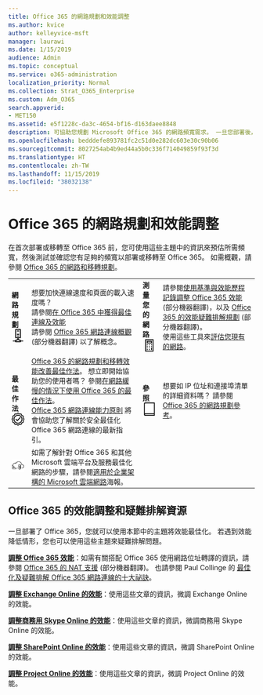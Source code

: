 ```yaml
---
title: Office 365 的網路規劃和效能調整
ms.author: kvice
author: kelleyvice-msft
manager: laurawi
ms.date: 1/15/2019
audience: Admin
ms.topic: conceptual
ms.service: o365-administration
localization_priority: Normal
ms.collection: Strat_O365_Enterprise
ms.custom: Adm_O365
search.appverid:
- MET150
ms.assetid: e5f1228c-da3c-4654-bf16-d163daee8848
description: 可協助您規劃 Microsoft Office 365 的網路頻寬需求。 一旦您部署後，請回到這裡來微調，並疑難排解 Office 365 的效能。
ms.openlocfilehash: bedddefe893781fc2c51d0e282dc603e30c90b06
ms.sourcegitcommit: 8027254ab4b9ed44a5b0c336f714049859f93f3d
ms.translationtype: HT
ms.contentlocale: zh-TW
ms.lasthandoff: 11/15/2019
ms.locfileid: "38032138"
---
```

# <a name="network-planning-and-performance-tuning-for-office-365"></a>Office 365 的網路規劃和效能調整
在首次部署或移轉至 Office 365 前，您可使用這些主題中的資訊來預估所需頻寬，然後測試並確認您有足夠的頻寬以部署或移轉至 Office 365。 如需概觀，請參閱 [Office 365 的網路和移轉規劃](network-and-migration-planning.md)。
  
|||||
|:-----|:-----|:-----|:-----|
|**網路規劃** <br/> ![網路](media/5e9dcd06-601b-4b28-88dc-f524e7548794.png)           <br/> |想要加快連線速度和頁面的載入速度嗎？  <br/> 請參閱[在 Office 365 中獲得最佳連線及效能](https://aka.ms/o365perfprinciples) <br/> 請參閱 [Office 365 網路連線概觀](https://docs.microsoft.com/office365/enterprise/office-365-networking-overview) (部分機器翻譯) 以了解概念。  <br/> |**測量您的網路** <br/> ![計算器](media/d690a132-4884-40eb-a918-526bb3dff3cc.png)           <br/> |請參閱[使用基準與效能歷程記錄調整 Office 365 效能](performance-tuning-using-baselines-and-history.md) (部分機器翻譯)，以及 [Office 365 的效能疑難排解規劃](performance-troubleshooting-plan.md) (部分機器翻譯)。  <br/> 使用這些工具來[評估您現有的網路](network-and-migration-planning.md#calculators)。  <br/> |
|**最佳作法** <br/> ![最佳作法](media/2a659a5c-1007-47d3-a6c6-a19e018ab29b.png)           <br/> |[Office 365 的網路規劃和移轉效能改善最佳作法](network-and-migration-planning.md#BestPractices)。 想立即開始協助您的使用者嗎？ 參閱[在網路緩慢的情況下使用 Office 365 的最佳作法](https://support.office.com/article/fd16c8d2-4799-4c39-8fd7-045f06640166)。  <br/> [Office 365 網路連線能力原則](https://aka.ms/o365networkingprinciples) 將會協助您了解關於安全最佳化 Office 365 網路連線的最新指引。  <br/> |**參照** <br/> ![書籍或期刊](media/56dff3c1-f605-48d8-811f-7d13ce639ecd.png)           <br/> |想要如 IP 位址和連接埠清單的詳細資料嗎？ 請參閱 [Office 365 的網路規劃參考](network-and-migration-planning.md#NetReference)。  <br/> |
|![請參閱適用於企業架構的 Microsoft 雲端網路海報](media/3094be9f-2407-4fa5-896d-aa66ef7b9bb9.png)           <br/> |如需了解針對 Office 365 和其他 Microsoft 雲端平台及服務最佳化網路的步驟，請參閱[適用於企業架構的 Microsoft 雲端網路](https://aka.ms/cloudarchnetworking)海報。  <br/> |
   
## <a name="performance-tuning-and-troubleshooting-resources-for-office-365"></a>Office 365 的效能調整和疑難排解資源
<a name="apptuning"> </a>

一旦部署了 Office 365，您就可以使用本節中的主題將效能最佳化。 若遇到效能降低情形，您也可以使用這些主題來疑難排解問題。
  
 **[調整 Office 365 效能](tune-office-365-performance.md)**：如需有關搭配 Office 365 使用網路位址轉譯的資訊，請參閱 [Office 365 的 NAT 支援](nat-support-with-office-365.md) (部分機器翻譯)。 也請參閱 Paul Collinge 的 [最佳化及疑難排解 Office 365 網路連線的十大祕訣](https://blogs.technet.com/b/onthewire/archive/2014/06/18/top-10-tips-for-optimising-amp-troubleshooting-your-office-365-network-connectivity.aspx)。 
  
 **[調整 Exchange Online 的效能](tune-exchange-online-performance.md)**：使用這些文章的資訊，微調 Exchange Online 的效能。 
  
 **[調整商務用 Skype Online 的效能](tune-skype-for-business-online-performance.md)**：使用這些文章的資訊，微調商務用 Skype Online 的效能。 
  
 **[調整 SharePoint Online 的效能](tune-sharepoint-online-performance.md)**：使用這些文章的資訊，微調 SharePoint Online 的效能。 
  
 **[調整 Project Online 的效能](https://support.office.com/article/12ba0ebd-c616-42e5-b9b6-cad570e8409c)**：使用這些文章的資訊，微調 Project Online 的效能。 
  

